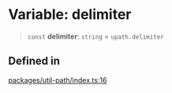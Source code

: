 # Variable: delimiter

> `const` **delimiter**: `string` = `upath.delimiter`

## Defined in

[packages/util-path/index.ts:16](https://github.com/andreisergiu98/baeta/blob/4c16a2c8fa14b6d48e42b6a2c2893542bd64b987/packages/util-path/index.ts#L16)
